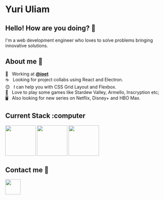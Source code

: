 <!--
### Hi there 👋

**yuriuliam/yuriuliam** is a ✨ _special_ ✨ repository because its `README.md` (this file) appears on your GitHub profile.

Here are some ideas to get you started:

- 🔭 I’m currently working on ...
- 🌱 I’m currently learning ...
- 👯 I’m looking to collaborate on ...
- 🤔 I’m looking for help with ...
- 💬 Ask me about ...
- 📫 How to reach me: ...
- 😄 Pronouns: ...
- ⚡ Fun fact: ...
-->

# Yuri Uliam

## Hello! How are you doing? 👋 &nbsp;
I'm a web development engineer who loves to solve problems bringing innovative solutions.<br/>

## About me 📙 &nbsp;
:rocket:  &nbsp; Working at **[@ioet](https://github.com/ioet)**
<br/> :coffee: &nbsp; Looking for project collabs using React and Electron.
<br/> :blush: &nbsp; I can help you with CSS Grid Layout and Flexbox.
<br/> 💬 &nbsp; Love to play some games like Stardew Valley, Armello, Inscryption etc;
<br/> 🖥️ &nbsp; Also looking for new series on Netflix, Disney+ and HBO Max.
<br/>

## Current Stack :computer &nbsp;
[<img width="96px" height="96px" src="https://cdn.jsdelivr.net/gh/devicons/devicon/icons/react/react-original-wordmark.svg" />](https://reactjs.org/)
[<img width="96px" height="96px" src="https://cdn.jsdelivr.net/gh/devicons/devicon/icons/elixir/elixir-original-wordmark.svg" />](https://elixir-lang.org/)
[<img width="96px" height="96px" src="https://cdn.jsdelivr.net/gh/devicons/devicon/icons/typescript/typescript-original.svg" />](https://www.typescriptlang.org/)

## Contact me :email: &nbsp;
[<img width="48px" height="48px" src="https://cdn.jsdelivr.net/gh/devicons/devicon/icons/linkedin/linkedin-original.svg" />](https://www.linkedin.com/in/yuri-uliam-de-lima-423586184/)
